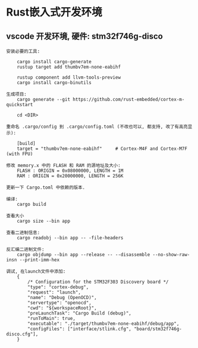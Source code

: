 # Rust嵌入式开发环境

## vscode 开发环境, 硬件: stm32f746g-disco

    安装必要的工具:

        cargo install cargo-generate
        rustup target add thumbv7em-none-eabihf

        rustup component add llvm-tools-preview
        cargo install cargo-binutils

    生成项目:
        cargo generate --git https://github.com/rust-embedded/cortex-m-quickstart

        cd <DIR>

    重命名 .cargo/config 到 .cargo/config.toml (不改也可以, 都支持, 改了有高亮显示):

        [build]
        target = "thumbv7em-none-eabihf"     # Cortex-M4F and Cortex-M7F (with FPU)

    修改 memory.x 中的 FLASH 和 RAM 的源地址及大小:
        FLASH : ORIGIN = 0x08000000, LENGTH = 1M
        RAM : ORIGIN = 0x20000000, LENGTH = 256K

    更新一下 Cargo.toml 中依赖的版本.

    编译:
        cargo build

    查看大小
        cargo size --bin app

    查看二进制信息:
        cargo readobj --bin app -- -file-headers

    反汇编二进制文件:
        cargo objdump --bin app --release -- --disassemble --no-show-raw-insn --print-imm-hex

    调试, 在launch文件中添加:
        {
			/* Configuration for the STM32F303 Discovery board */
			"type": "cortex-debug",
			"request": "launch",
			"name": "Debug (OpenOCD)",
			"servertype": "openocd",
			"cwd": "${workspaceRoot}",
			"preLaunchTask": "Cargo Build (debug)",
			"runToMain": true,
			"executable": "./target/thumbv7em-none-eabihf/debug/app",
			"configFiles": ["interface/stlink.cfg", "board/stm32f746g-disco.cfg"],
		}
